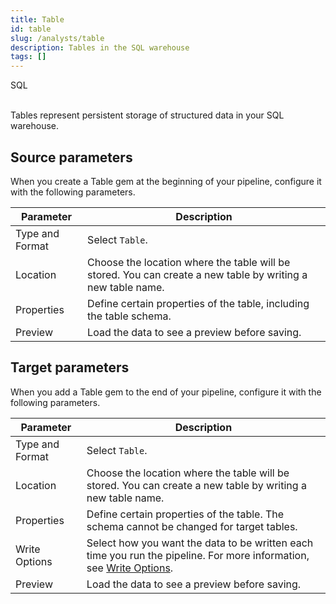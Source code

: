 ```yaml
---
title: Table
id: table
slug: /analysts/table
description: Tables in the SQL warehouse
tags: []
---
```


<span class="badge">SQL</span><br/><br/>

Tables represent persistent storage of structured data in your SQL warehouse.

## Source parameters

When you create a Table gem at the beginning of your pipeline, configure it with the following parameters.

| Parameter       | Description                                                                                                 |
| --------------- | ----------------------------------------------------------------------------------------------------------- |
| Type and Format | Select `Table`.                                                                                             |
| Location        | Choose the location where the table will be stored. You can create a new table by writing a new table name. |
| Properties      | Define certain properties of the table, including the table schema.                                         |
| Preview         | Load the data to see a preview before saving.                                                               |

<!--
### Source properties

| Property                     | Description                                           | Default           |
| ---------------------------- | ----------------------------------------------------- | ----------------- |
| Description                  | Description of the table.                             | Copilot-generated |
| Identifier                   | Specific name to identify the table.                  |                   |
| Loaded At Field              | Timestamp used to determine freshness of data.        |                   |
| Tags                         | Tags for organizing or classifying the source.        |                   |
| Freshness Warn After Count   | Threshold count before raising a warning.             | `0`               |
| Freshness Warn After Period  | Time unit used with above count.                      | hour              |
| Freshness Error After Count  | Threshold count before marking freshness as an error. | `0`               |
| Freshness Error After Period | Time unit used with above count.                      | hour              |
| Freshness Filter             | Optional SQL clause to restrict freshness checks.     |                   |
| Quoting Database             | Whether to quote database name in SQL                 |                   |
| Quoting Schema               | Whether to quote schema name in SQL                   |                   |
| Quoting Identifier           | Whether to quote identifier in SQL                    |                   | -->

## Target parameters

When you add a Table gem to the end of your pipeline, configure it with the following parameters.

| Parameter       | Description                                                                                                                                                  |
| --------------- | ------------------------------------------------------------------------------------------------------------------------------------------------------------ |
| Type and Format | Select `Table`.                                                                                                                                              |
| Location        | Choose the location where the table will be stored. You can create a new table by writing a new table name.                                                  |
| Properties      | Define certain properties of the table. The schema cannot be changed for target tables.                                                                      |
| Write Options   | Select how you want the data to be written each time you run the pipeline. For more information, see [Write Options](/engineers/write-options-target-model). |
| Preview         | Load the data to see a preview before saving.                                                                                                                |

<!--
### Target properties

| Property                     | Description                                           | Default           |
| ---------------------------- | ----------------------------------------------------- | ----------------- |
| Description                  | Description of the table.                             | Copilot-generated |
| Identifier                   | Specific name to identify the table.                  | None              |
| Loaded At Field              | Timestamp used to determine freshness of data.        | None              |
| Tags                         | Tags for organizing or classifying the source.        | None              |
| Freshness Warn After Count   | Threshold count before raising a warning.             | `0`               |
| Freshness Warn After Period  | Time unit used with above count.                      | hour              |
| Freshness Error After Count  | Threshold count before marking freshness as an error. | `0`               |
| Freshness Error After Period | Time unit used with above count.                      | hour              |
| Freshness Filter             | Optional SQL clause to restrict freshness checks.     | None              |
| Quoting Database             | Whether to quote database name in SQL.                | Disabled          |
| Quoting Schema               | Whether to quote schema name in SQL.                  | Disabled          |
| Quoting Identifier           | Whether to quote identifier in SQL.                   | Disabled          |
| Contract Enforced            |                                                       | false             |
| Show Docs                    |                                                       | false             |
| Enabled                      | Enable or disable the model.                          | true              |
| Meta                         | Set metadata for the table.                           | None              |
| Group                        |                                                       | None              |
| Persist Docs Columns         |                                                       | false             |
| Persist Docs Relations       |                                                       | false             |
| Clustered By                 |                                                       | `+`               |
| Buckets                      |                                                       | `0`               | -->
